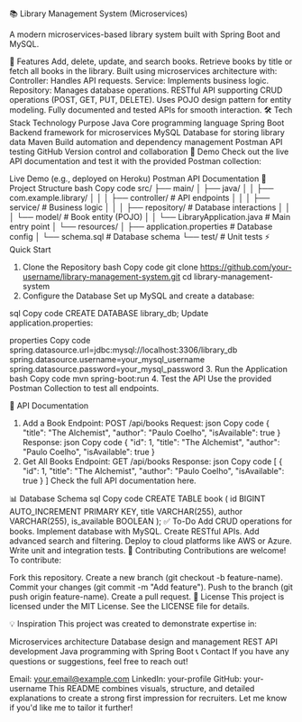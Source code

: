 📚 Library Management System (Microservices)

A modern microservices-based library system built with Spring Boot and MySQL.

🌟 Features
Add, delete, update, and search books.
Retrieve books by title or fetch all books in the library.
Built using microservices architecture with:
Controller: Handles API requests.
Service: Implements business logic.
Repository: Manages database operations.
RESTful API supporting CRUD operations (POST, GET, PUT, DELETE).
Uses POJO design pattern for entity modeling.
Fully documented and tested APIs for smooth interaction.
🛠️ Tech Stack
Technology	Purpose
Java	Core programming language
Spring Boot	Backend framework for microservices
MySQL	Database for storing library data
Maven	Build automation and dependency management
Postman	API testing
GitHub	Version control and collaboration
🚀 Demo
Check out the live API documentation and test it with the provided Postman collection:

Live Demo (e.g., deployed on Heroku)
Postman API Documentation
📂 Project Structure
bash
Copy code
src/
├── main/
│   ├── java/
│   │   ├── com.example.library/
│   │   │   ├── controller/        # API endpoints
│   │   │   ├── service/           # Business logic
│   │   │   ├── repository/        # Database interactions
│   │   │   └── model/             # Book entity (POJO)
│   │   └── LibraryApplication.java # Main entry point
│   └── resources/
│       ├── application.properties # Database config
│       └── schema.sql             # Database schema
└── test/                          # Unit tests
⚡ Quick Start
1. Clone the Repository
bash
Copy code
git clone https://github.com/your-username/library-management-system.git
cd library-management-system
2. Configure the Database
Set up MySQL and create a database:

sql
Copy code
CREATE DATABASE library_db;
Update application.properties:

properties
Copy code
spring.datasource.url=jdbc:mysql://localhost:3306/library_db
spring.datasource.username=your_mysql_username
spring.datasource.password=your_mysql_password
3. Run the Application
bash
Copy code
mvn spring-boot:run
4. Test the API
Use the provided Postman Collection to test all endpoints.

📖 API Documentation
1. Add a Book
Endpoint: POST /api/books
Request:
json
Copy code
{
  "title": "The Alchemist",
  "author": "Paulo Coelho",
  "isAvailable": true
}
Response:
json
Copy code
{
  "id": 1,
  "title": "The Alchemist",
  "author": "Paulo Coelho",
  "isAvailable": true
}
2. Get All Books
Endpoint: GET /api/books
Response:
json
Copy code
[
  {
    "id": 1,
    "title": "The Alchemist",
    "author": "Paulo Coelho",
    "isAvailable": true
  }
]
Check the full API documentation here.

📊 Database Schema
sql
Copy code
CREATE TABLE book (
    id BIGINT AUTO_INCREMENT PRIMARY KEY,
    title VARCHAR(255),
    author VARCHAR(255),
    is_available BOOLEAN
);
✅ To-Do
 Add CRUD operations for books.
 Implement database with MySQL.
 Create RESTful APIs.
 Add advanced search and filtering.
 Deploy to cloud platforms like AWS or Azure.
 Write unit and integration tests.
🤝 Contributing
Contributions are welcome!
To contribute:

Fork this repository.
Create a new branch (git checkout -b feature-name).
Commit your changes (git commit -m "Add feature").
Push to the branch (git push origin feature-name).
Create a pull request.
📄 License
This project is licensed under the MIT License. See the LICENSE file for details.

💡 Inspiration
This project was created to demonstrate expertise in:

Microservices architecture
Database design and management
REST API development
Java programming with Spring Boot
📞 Contact
If you have any questions or suggestions, feel free to reach out!

Email: your.email@example.com
LinkedIn: your-profile
GitHub: your-username
This README combines visuals, structure, and detailed explanations to create a strong first impression for recruiters. Let me know if you'd like me to tailor it further!








